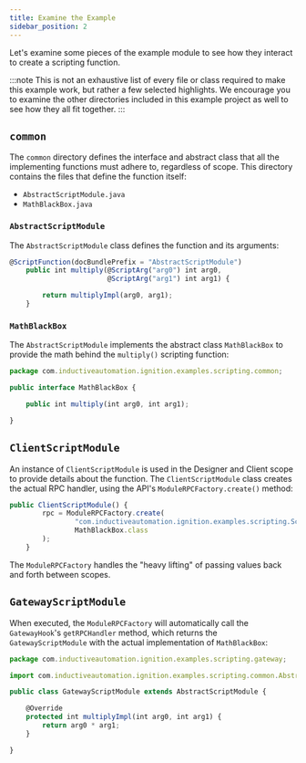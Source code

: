 ```yaml
---
title: Examine the Example
sidebar_position: 2
---
```

Let's examine some pieces of the example module to see how they interact to create a scripting function.

:::note
This is not an exhaustive list of every file or class required to make this example work, but rather a few selected highlights. We encourage you to examine the other directories included in this example project as well to see how they all fit together.
:::

## `common`
The `common` directory defines the interface and abstract class that all the implementing functions must adhere to, regardless of scope. This directory contains the files that define the function itself:
* `AbstractScriptModule.java`
* `MathBlackBox.java`

### `AbstractScriptModule`
The `AbstractScriptModule` class defines the function and its arguments:

```js title=AbstractScriptModule.java
@ScriptFunction(docBundlePrefix = "AbstractScriptModule")
    public int multiply(@ScriptArg("arg0") int arg0,
                        @ScriptArg("arg1") int arg1) {

        return multiplyImpl(arg0, arg1);
    }
```

### `MathBlackBox`
The `AbstractScriptModule` implements the abstract class `MathBlackBox` to provide the math behind the `multiply()` scripting function:

```js title=MathBlackBox.java
package com.inductiveautomation.ignition.examples.scripting.common;

public interface MathBlackBox {

    public int multiply(int arg0, int arg1);

}
```


## `ClientScriptModule`
An instance of `ClientScriptModule` is used in the Designer and Client scope to provide details about the function. The `ClientScriptModule` class creates the actual RPC handler, using the API's `ModuleRPCFactory.create()` method:

```js title=/src/main/java/com/inductiveautomation/ignition/examples/scripting/client/ClientScriptModule.java
public ClientScriptModule() {
        rpc = ModuleRPCFactory.create(
                "com.inductiveautomation.ignition.examples.scripting.ScriptingFunctionG",
                MathBlackBox.class
        );
    }
```
The `ModuleRPCFactory` handles the "heavy lifting" of passing values back and forth between scopes.

## `GatewayScriptModule`

When executed, the `ModuleRPCFactory` will automatically call the `GatewayHook`'s `getRPCHandler` method, which 
returns the `GatewayScriptModule` with the actual implementation of `MathBlackBox`:

```js title=gateway/src/main/java/com/inductiveautomation/ignition/examples/scripting/GatewayScriptModule.java
package com.inductiveautomation.ignition.examples.scripting.gateway;

import com.inductiveautomation.ignition.examples.scripting.common.AbstractScriptModule;

public class GatewayScriptModule extends AbstractScriptModule {

    @Override
    protected int multiplyImpl(int arg0, int arg1) {
        return arg0 * arg1;
    }

}
```
